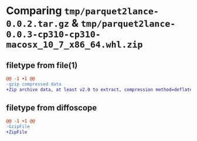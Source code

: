 # Comparing `tmp/parquet2lance-0.0.2.tar.gz` & `tmp/parquet2lance-0.0.3-cp310-cp310-macosx_10_7_x86_64.whl.zip`

## filetype from file(1)

```diff
@@ -1 +1 @@
-gzip compressed data
+Zip archive data, at least v2.0 to extract, compression method=deflate
```

## filetype from diffoscope

```diff
@@ -1 +1 @@
-GzipFile
+ZipFile
```

